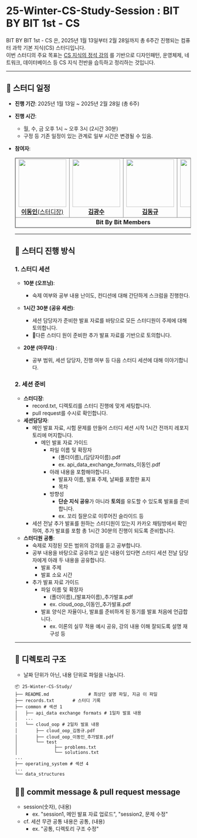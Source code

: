 # 25-Winter-CS-Study-Session : BIT BY BIT 1st - CS

BIT BY BIT 1st - CS 은,
2025년 1월 13일부터 2월 28일까지 총 6주간 진행되는 컴퓨터 과학 기본 지식(CS) 스터디입니다.  
이번 스터디의 주요 목표는 [CS 지식의 정석 강의](https://www.inflearn.com/course/%EA%B0%9C%EB%B0%9C%EC%9E%90-%EB%A9%B4%EC%A0%91-cs-%ED%8A%B9%EA%B0%95) 를 기반으로 디자인패턴, 운영체제, 네트워크, 데이터베이스 등 CS 지식 전반을 습득하고 정리하는 것입니다.

---

## 📅 스터디 일정

- **진행 기간**: 2025년 1월 13일 ~ 2025년 2월 28일 (총 6주)
- **진행 시간**: 
  - 월, 수, 금 오후 1시 ~ 오후 3시 (2시간 30분)
  - 구정 등 기존 일정이 있는 관계로 일부 시간은 변경될 수 있음.
- **참여자**:
  <table style="border: 0.5px solid gray; width: 100%; border-collapse: collapse; text-align: center;">
  <tr>
    <td style="border: 0.5px solid gray;">
      <a href="https://github.com/donginLee">
        <img src="https://avatars.githubusercontent.com/donginLee" width="130px;" alt="">
        <br><b>이동인</b>(스터디장)
      </a>
    </td>
    <td style="border: 0.5px solid gray;">
      <a href="https://github.com/kimgs888">
        <img src="https://avatars.githubusercontent.com/kimgs888" width="130px;" alt="">
        <br><b>김광수</b>
      </a>
              <td style="border: 0.5px solid gray;">
      <a href="https://github.com/johnkdk609">
        <img src="https://avatars.githubusercontent.com/johnkdk609" width="130px;" alt="">
        <br><b>김동규</b>
      </a>
    </td>
    </td>
        <td style="border: 0.5px solid gray;">
      <a href="https://github.com/snow9802">
        <img src="https://avatars.githubusercontent.com/snow9802" width="130px;" alt="">
        <br><b>박설진</b>
      </a>
    </td>
    
  </tr>
  <tr>
    <td colspan="4" style="border: 0.5px solid gray;"><b>Bit By Bit Members</b></td>
  </tr>
</table>


---

## 📝 스터디 진행 방식

### 1. 스터디 세션
- **10분 (오프닝)**:
  - 숙제 여부와 공부 내용 난이도, 컨디션에 대해 간단하게 스크럼을 진행한다.
    
- **1시간 30분 (공유 세션)**:
  - 세션 담당자가 준비한 발표 자료를 바탕으로 모든 스터디원이 주제에 대해 토의합니다.  
  - 다른 스터디 원이 준비한 추가 발표 자료를 기반으로 토의합니다.
    
- **20분 (마무리)** :
  - 공부 범위, 세션 담당자, 진행 여부 등 다음 스터디 세션에 대해 이야기합니다.   
  
### 2. 세션 준비
- **스터디장**:
  - record.txt, 디렉토리를 스터디 진행에 맞게 세팅합니다.
  - pull request를 수시로 확인합니다.
- **세션담당자**:  
  - 메인 발표 자료, 시험 문제를 만들어 스터디 세션 시작 1시간 전까지 레포지토리에 머지합니다.
    - 메인 발표 자료 가이드
      - 파일 이름 및 확장자
        - (폴더이름)_(담당자이름).pdf
        - ex. api_data_exchange_formats_이동인.pdf
      - 아래 내용을 포함해야합니다.
        - 발표자 이름, 발표 주제, 날짜를 포함한 표지
        - 목차
      - 방향성
        - **단순 지식 공유**가 아니라 **토의**를 유도할 수 있도록 발표를 준비합니다.
        - ex. 꼬리 질문으로 이루어진 슬라이드 등
  - 세션 전날 추가 발표를 원하는 스터디원이 있는지 카카오 채팅방에서 확인하여, 추가 발표를 포함 총 1시간 30분의 진행이 되도록 준비합니다.
- **스터디원 공통**:
  - 숙제로 지정된 모든 범위의 강의를 듣고 공부합니다.
  - 공부 내용을 바탕으로 공유하고 싶은 내용이 있다면 스터디 세션 전날 담당자에게 아래 두 내용을 공유합니다.
    - 발표 주제
    - 발표 소요 시간
  - 추가 발표 자료 가이드
     - 파일 이름 및 확장자
        - (폴더이름)_(발표자이름)_추가발표.pdf
        - ex. cloud_oop_이동인_추가발표.pdf
      - 발표 양식은 자율이나, 발표를 준비하게 된 동기를 발표 처음에 언급합니다.
        - ex. 이론의 실무 적용 예시 공유, 강의 내용 이해 잘되도록 설명 재구성 등

---


## 📂 디렉토리 구조

- 날짜 단위가 아닌, 내용 단위로 파일을 나눕니다.

```plaintext
📦 25-Winter-CS-Study/
├── README.md               # 최상단 설명 파일, 지금 이 파일
├── records.txt       # 스터디 기록
├── common # 섹션 1
│   ├── api_data exchange formats # 1일차 발표 내용
│   ...   
│   └── cloud_oop # 2일차 발표 내용
│       ├── cloud_oop_김동규.pdf
│       ├── cloud_oop_이동인_추가발표.pdf
│       └── test
│              ├── problems.txt
│              └── solutions.txt
...
├── operating_system # 섹션 4
...
└── data_structures
```

## 👨‍💻 commit message & pull request message
- session(숫자), (내용)
  - ex. "session1, 메인 발표 자료 업로드", "session2, 문제 수정" 
- cf. 세션 무관 공통 내용은 공통, (내용)
  - ex. "공통, 디렉토리 구조 수정"
